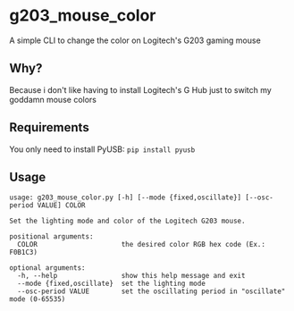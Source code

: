 # g203_mouse_color

A simple CLI to change the color on Logitech's G203 gaming mouse

## Why?

Because i don't like having to install Logitech's G Hub just to switch my goddamn mouse colors

## Requirements

You only need to install PyUSB: `pip install pyusb`

## Usage

```
usage: g203_mouse_color.py [-h] [--mode {fixed,oscillate}] [--osc-period VALUE] COLOR

Set the lighting mode and color of the Logitech G203 mouse.

positional arguments:
  COLOR                     the desired color RGB hex code (Ex.: F0B1C3)

optional arguments:
  -h, --help                show this help message and exit
  --mode {fixed,oscillate}  set the lighting mode
  --osc-period VALUE        set the oscillating period in "oscillate" mode (0-65535)

```

